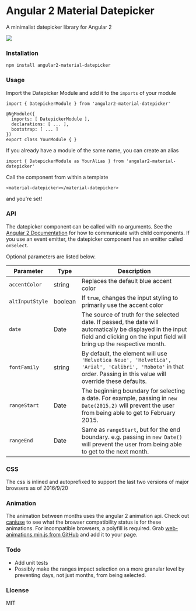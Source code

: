 # Angular 2 Material Datepicker

A minimalist datepicker library for Angular 2

![](https://j.gifs.com/ERwG6l.gif)

### Installation
```
npm install angular2-material-datepicker
```

### Usage
Import the Datepicker Module and add it to the `imports` of your module
```
import { DatepickerModule } from 'angular2-material-datepicker'

@NgModule({
  imports: [ DatepickerModule ],
  declarations: [ ... ],
  bootstrap: [ ... ]
})
export class YourModule { }
```
If you already have a module of the same name, you can create an alias
```
import { DatepickerModule as YourAlias } from 'angular2-material-datepicker'
```
Call the component from within a template
```
<material-datepicker></material-datepicker>
```
and you're set!

### API
The datepicker component can be called with no arguments. See the [Angular 2 Documentation](https://angular.io/docs/ts/latest/cookbook/component-communication.html) for how to communicate with child components. If you use an event emitter, the datepicker component has an emitter called `onSelect`.

Optional parameters are listed below.

| Parameter | Type | Description |
|---|---|---|
| `accentColor` | string  | Replaces the default blue accent color  |
|`altInputStyle` | boolean | If `true`, changes the input styling to primarily use the accent color |
| `date` | Date | The source of truth for the selected date. If passed, the date will automatically be displayed in the input field and clicking on the input field will bring up the respective month. |
| `fontFamily` | string | By default, the element will use `'Helvetica Neue', 'Helvetica', 'Arial', 'Calibri', 'Roboto'` in that order. Passing in this value will override these defaults.|
| `rangeStart` | Date | The beginning boundary for selecting a date. For example, passing in `new Date(2015,2)` will prevent the user from being able to get to February 2015. |
| `rangeEnd` | Date | Same as `rangeStart`, but for the end boundary. e.g. passing in `new Date()` will prevent the user from being able to get to the next month. |

### CSS
The css is inlined and autoprefixed to support the last two versions of major browsers as of 2016/9/20

### Animation
The animation between months uses the angular 2 animation api. Check out [caniuse](http://caniuse.com/#feat=web-animation) to see what the browser compatibility status is for these animations. For incompatible browsers, a polyfill is required. Grab [web-animations.min.js from GitHub](https://github.com/web-animations/web-animations-js) and add it to your page.

### Todo
- Add unit tests
- Possibly make the ranges impact selection on a more granular level by preventing days, not just months, from being selected.

### License
MIT
